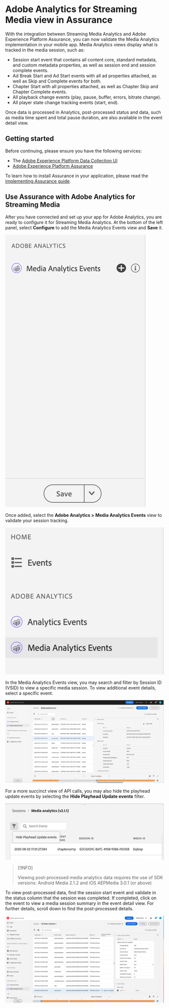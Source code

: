 # Adobe Analytics for Streaming Media view in Assurance

With the integration between Streaming Media Analytics and Adobe Experience Platform Assurance, you can now validate the Media Analytics implementation in your mobile app. Media Analytics views display what is tracked in the media session, such as:

- Session start event that contains all content core, standard metadata, and custom metadata properties, as well as session end and session complete events.
- Ad Break Start and Ad Start events with all ad properties attached, as well as Skip and Complete events for both.
- Chapter Start with all properties attached, as well as Chapter Skip and Chapter Complete events.
- All playback change events (play, pause, buffer, errors, bitrate change).
- All player state change tracking events (start, end).

Once data is processed in Analytics, post-processed status and data, such as media time spent and total pause duration, are also available in the event detail view.

## Getting started

Before continuing, please ensure you have the following services:

- The [Adobe Experience Platform Data Collection UI](https://experience.adobe.com/#/data-collection/)
- [Adobe Experience Platform Assurance](https://experience.adobe.com/assurance)

To learn how to install Assurance in your application, please read the [implementing Assurance guide](./implement-assurance.md).

## Use Assurance with Adobe Analytics for Streaming Media

After you have connected and set up your app for Adobe Analytics, you are ready to configure it for Streaming Media Analytics. At the bottom of the left panel, select **Configure** to add the Media Analytics Events view and **Save** it.

![Configure](./images/adobe-analytics-streaming-media/configure.png)

Once added, select the **Adobe Analytics &gt; Media Analytics Events** view to validate your session tracking.

![Select](./images/adobe-analytics-streaming-media/select.png)

In the Media Analytics Events view, you may search and filter by Session ID (VSID) to view a specific media session. To view additional event details, select a specific event.

![Media Events](./images/adobe-analytics-streaming-media/media-events.png)

For a more succinct view of API calls, you may also hide the playhead update events by selecting the **Hide Playhead Update events** filter.

![Hide Playhead](./images/adobe-analytics-streaming-media/hide-playhead.png)

>[!INFO]
>
>Viewing post-processed media analytics data requires the use of SDK versions: Android Media 2.1.2 and iOS AEPMedia 3.0.1 (or above)

To view post-processed data, find the session start event and validate in the status column that the session was completed. If completed, click on the event to view a media session summary in the event detail view. For further details, scroll down to find the post-processed details.

![Post-Processed View](./images/adobe-analytics-streaming-media/post-processed-view.png)
